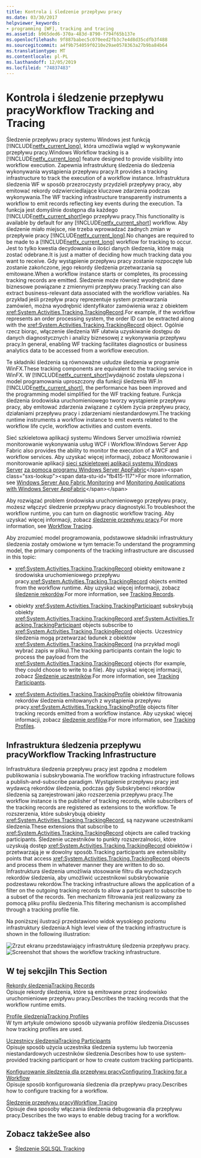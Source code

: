 ```yaml
---
title: Kontrola i śledzenie przepływu pracy
ms.date: 03/30/2017
helpviewer_keywords:
- programming [WF], tracking and tracing
ms.assetid: b965ded6-370a-483d-8790-f794f65b137e
ms.openlocfilehash: 9f887babec5c070eed2fb3c7e4d8d35cdfb3f488
ms.sourcegitcommit: a4f9b754059f0210e29ae0578363a27b9ba84b64
ms.translationtype: MT
ms.contentlocale: pl-PL
ms.lasthandoff: 12/05/2019
ms.locfileid: "74837483"
---
```

# <a name="workflow-tracking-and-tracing"></a><span data-ttu-id="fb415-102">Kontrola i śledzenie przepływu pracy</span><span class="sxs-lookup"><span data-stu-id="fb415-102">Workflow Tracking and Tracing</span></span>
<span data-ttu-id="fb415-103">Śledzenie przepływu pracy systemu Windows jest funkcją [!INCLUDE[netfx_current_long](../../../includes/netfx-current-long-md.md)], która umożliwia wgląd w wykonywanie przepływu pracy.</span><span class="sxs-lookup"><span data-stu-id="fb415-103">Windows Workflow tracking is a [!INCLUDE[netfx_current_long](../../../includes/netfx-current-long-md.md)] feature designed to provide visibility into workflow execution.</span></span> <span data-ttu-id="fb415-104">Zapewnia infrastrukturę śledzenia do śledzenia wykonywania wystąpienia przepływu pracy.</span><span class="sxs-lookup"><span data-stu-id="fb415-104">It provides a tracking infrastructure to track the execution of a workflow instance.</span></span> <span data-ttu-id="fb415-105">Infrastruktura śledzenia WF w sposób przezroczysty przydzieli przepływy pracy, aby emitować rekordy odzwierciedlające kluczowe zdarzenia podczas wykonywania.</span><span class="sxs-lookup"><span data-stu-id="fb415-105">The WF tracking infrastructure transparently instruments a workflow to emit records reflecting key events during the execution.</span></span> <span data-ttu-id="fb415-106">Ta funkcja jest domyślnie dostępna dla każdego [!INCLUDE[netfx_current_short](../../../includes/netfx-current-short-md.md)]ego przepływu pracy.</span><span class="sxs-lookup"><span data-stu-id="fb415-106">This functionality is available by default for any [!INCLUDE[netfx_current_short](../../../includes/netfx-current-short-md.md)] workflow.</span></span> <span data-ttu-id="fb415-107">Aby śledzenie miało miejsce, nie trzeba wprowadzać żadnych zmian w przepływie pracy [!INCLUDE[netfx_current_long](../../../includes/netfx-current-long-md.md)].</span><span class="sxs-lookup"><span data-stu-id="fb415-107">No changes are required to be made to a [!INCLUDE[netfx_current_long](../../../includes/netfx-current-long-md.md)] workflow for tracking to occur.</span></span> <span data-ttu-id="fb415-108">Jest to tylko kwestia decydowania o ilości danych śledzenia, które mają zostać odebrane.</span><span class="sxs-lookup"><span data-stu-id="fb415-108">It is just a matter of deciding how much tracking data you want to receive.</span></span> <span data-ttu-id="fb415-109">Gdy wystąpienie przepływu pracy zostanie rozpoczęte lub zostanie zakończone, jego rekordy śledzenia przetwarzania są emitowane.</span><span class="sxs-lookup"><span data-stu-id="fb415-109">When a workflow instance starts or completes, its processing tracking records are emitted.</span></span> <span data-ttu-id="fb415-110">Śledzenie może również wyodrębnić dane biznesowe powiązane z zmiennymi przepływu pracy.</span><span class="sxs-lookup"><span data-stu-id="fb415-110">Tracking can also extract business-relevant data associated with the workflow variables.</span></span> <span data-ttu-id="fb415-111">Na przykład jeśli przepływ pracy reprezentuje system przetwarzania zamówień, można wyodrębnić identyfikator zamówienia wraz z obiektem <xref:System.Activities.Tracking.TrackingRecord>.</span><span class="sxs-lookup"><span data-stu-id="fb415-111">For example, if the workflow represents an order processing system, the order ID can be extracted along with the <xref:System.Activities.Tracking.TrackingRecord> object.</span></span> <span data-ttu-id="fb415-112">Ogólnie rzecz biorąc, włączenie śledzenia WF ułatwia uzyskiwanie dostępu do danych diagnostycznych i analizy biznesowej z wykonywania przepływu pracy.</span><span class="sxs-lookup"><span data-stu-id="fb415-112">In general, enabling WF tracking facilitates diagnostics or business analytics data to be accessed from a workflow execution.</span></span>  
  
 <span data-ttu-id="fb415-113">Te składniki śledzenia są równoważne usłudze śledzenia w programie WinFX.</span><span class="sxs-lookup"><span data-stu-id="fb415-113">These tracking components are equivalent to the tracking service in WinFX.</span></span> <span data-ttu-id="fb415-114">W [!INCLUDE[netfx_current_short](../../../includes/netfx-current-short-md.md)]wydajność została ulepszona i model programowania uproszczony dla funkcji śledzenia WF.</span><span class="sxs-lookup"><span data-stu-id="fb415-114">In [!INCLUDE[netfx_current_short](../../../includes/netfx-current-short-md.md)], the performance has been improved and the programming model simplified for the WF tracking feature.</span></span> <span data-ttu-id="fb415-115">Funkcja śledzenia środowiska uruchomieniowego tworzy wystąpienie przepływu pracy, aby emitować zdarzenia związane z cyklem życia przepływu pracy, działaniami przepływu pracy i zdarzeniami niestandardowymi.</span><span class="sxs-lookup"><span data-stu-id="fb415-115">The tracking runtime instruments a workflow instance to emit events related to the workflow life cycle, workflow activities and custom events.</span></span>  
  
 <span data-ttu-id="fb415-116">Sieć szkieletowa aplikacji systemu Windows Server umożliwia również monitorowanie wykonywania usług WCF i Workflow.</span><span class="sxs-lookup"><span data-stu-id="fb415-116">Windows Server App Fabric also provides the ability to monitor the execution of a WCF and workflow services.</span></span> <span data-ttu-id="fb415-117">Aby uzyskać więcej informacji, zobacz Monitorowanie i monitorowanie aplikacji [sieci szkieletowej aplikacji systemu Windows Server](https://docs.microsoft.com/previous-versions/appfabric/ee677251(v=azure.10)) [za pomocą programu Windows Server AppFabric](https://docs.microsoft.com/previous-versions/appfabric/ee677276(v=azure.10))</span><span class="sxs-lookup"><span data-stu-id="fb415-117">For more information, see [Windows Server App Fabric Monitoring](https://docs.microsoft.com/previous-versions/appfabric/ee677251(v=azure.10)) and [Monitoring Applications with Windows Server AppFabric](https://docs.microsoft.com/previous-versions/appfabric/ee677276(v=azure.10))</span></span>  
  
 <span data-ttu-id="fb415-118">Aby rozwiązać problem środowiska uruchomieniowego przepływu pracy, możesz włączyć śledzenie przepływu pracy diagnostyki.</span><span class="sxs-lookup"><span data-stu-id="fb415-118">To troubleshoot the workflow runtime, you can turn on diagnostic workflow tracing.</span></span> <span data-ttu-id="fb415-119">Aby uzyskać więcej informacji, zobacz [śledzenie przepływu pracy](workflow-tracing.md).</span><span class="sxs-lookup"><span data-stu-id="fb415-119">For more information, see [Workflow Tracing](workflow-tracing.md).</span></span>  
  
 <span data-ttu-id="fb415-120">Aby zrozumieć model programowania, podstawowe składniki infrastruktury śledzenia zostały omówione w tym temacie:</span><span class="sxs-lookup"><span data-stu-id="fb415-120">To understand the programming model, the primary components of the tracking infrastructure are discussed in this topic:</span></span>  
  
- <span data-ttu-id="fb415-121"><xref:System.Activities.Tracking.TrackingRecord> obiekty emitowane z środowiska uruchomieniowego przepływu pracy.</span><span class="sxs-lookup"><span data-stu-id="fb415-121"><xref:System.Activities.Tracking.TrackingRecord> objects emitted from the workflow runtime.</span></span> <span data-ttu-id="fb415-122">Aby uzyskać więcej informacji, zobacz [śledzenie rekordów](tracking-records.md).</span><span class="sxs-lookup"><span data-stu-id="fb415-122">For more information, see [Tracking Records](tracking-records.md).</span></span>  
  
- <span data-ttu-id="fb415-123">obiekty <xref:System.Activities.Tracking.TrackingParticipant> subskrybują obiekty <xref:System.Activities.Tracking.TrackingRecord>.</span><span class="sxs-lookup"><span data-stu-id="fb415-123"><xref:System.Activities.Tracking.TrackingParticipant> objects subscribe to <xref:System.Activities.Tracking.TrackingRecord> objects.</span></span> <span data-ttu-id="fb415-124">Uczestnicy śledzenia mogą przetwarzać ładunek z obiektów <xref:System.Activities.Tracking.TrackingRecord> (na przykład mogli wybrać zapis w pliku).</span><span class="sxs-lookup"><span data-stu-id="fb415-124">The tracking participants contain the logic to process the payload from the <xref:System.Activities.Tracking.TrackingRecord> objects (for example, they could choose to write to a file).</span></span> <span data-ttu-id="fb415-125">Aby uzyskać więcej informacji, zobacz [Śledzenie uczestników](tracking-participants.md).</span><span class="sxs-lookup"><span data-stu-id="fb415-125">For more information, see [Tracking Participants](tracking-participants.md).</span></span>  
  
- <span data-ttu-id="fb415-126"><xref:System.Activities.Tracking.TrackingProfile> obiektów filtrowania rekordów śledzenia emitowanych z wystąpienia przepływu pracy.</span><span class="sxs-lookup"><span data-stu-id="fb415-126"><xref:System.Activities.Tracking.TrackingProfile> objects filter tracking records emitted from a workflow instance.</span></span> <span data-ttu-id="fb415-127">Aby uzyskać więcej informacji, zobacz [śledzenie profilów](tracking-profiles.md).</span><span class="sxs-lookup"><span data-stu-id="fb415-127">For more information, see [Tracking Profiles](tracking-profiles.md).</span></span>  
  
## <a name="workflow-tracking-infrastructure"></a><span data-ttu-id="fb415-128">Infrastruktura śledzenia przepływu pracy</span><span class="sxs-lookup"><span data-stu-id="fb415-128">Workflow Tracking Infrastructure</span></span>  
 <span data-ttu-id="fb415-129">Infrastruktura śledzenia przepływu pracy jest zgodna z modelem publikowania i subskrybowania.</span><span class="sxs-lookup"><span data-stu-id="fb415-129">The workflow tracking infrastructure follows a publish-and-subscribe paradigm.</span></span> <span data-ttu-id="fb415-130">Wystąpienie przepływu pracy jest wydawcą rekordów śledzenia, podczas gdy Subskrybenci rekordów śledzenia są zarejestrowani jako rozszerzenia przepływu pracy.</span><span class="sxs-lookup"><span data-stu-id="fb415-130">The workflow instance is the publisher of tracking records, while subscribers of the tracking records are registered as extensions to the workflow.</span></span> <span data-ttu-id="fb415-131">Te rozszerzenia, które subskrybują obiekty <xref:System.Activities.Tracking.TrackingRecord>, są nazywane uczestnikami śledzenia.</span><span class="sxs-lookup"><span data-stu-id="fb415-131">These extensions that subscribe to <xref:System.Activities.Tracking.TrackingRecord> objects are called tracking participants.</span></span> <span data-ttu-id="fb415-132">Śledzenie uczestników to punkty rozszerzalności, które uzyskują dostęp <xref:System.Activities.Tracking.TrackingRecord> obiektów i przetwarzają je w dowolny sposób.</span><span class="sxs-lookup"><span data-stu-id="fb415-132">Tracking participants are extensibility points that access <xref:System.Activities.Tracking.TrackingRecord> objects and process them in whatever manner they are written to do so.</span></span> <span data-ttu-id="fb415-133">Infrastruktura śledzenia umożliwia stosowanie filtru dla wychodzących rekordów śledzenia, aby umożliwić uczestnikowi subskrybowanie podzestawu rekordów.</span><span class="sxs-lookup"><span data-stu-id="fb415-133">The tracking infrastructure allows the application of a filter on the outgoing tracking records to allow a participant to subscribe to a subset of the records.</span></span> <span data-ttu-id="fb415-134">Ten mechanizm filtrowania jest realizowany za pomocą pliku profilu śledzenia.</span><span class="sxs-lookup"><span data-stu-id="fb415-134">This filtering mechanism is accomplished through a tracking profile file.</span></span>  
  
 <span data-ttu-id="fb415-135">Na poniższej ilustracji przedstawiono widok wysokiego poziomu infrastruktury śledzenia:</span><span class="sxs-lookup"><span data-stu-id="fb415-135">A high level view of the tracking infrastructure is shown in the following illustration:</span></span>  
  
 <span data-ttu-id="fb415-136">![Zrzut ekranu przedstawiający infrastrukturę śledzenia przepływu pracy.](./media/workflow-tracking-and-tracing/workflow-tracking-infrastructure.gif "WV")</span><span class="sxs-lookup"><span data-stu-id="fb415-136">![Screenshot that shows the workflow tracking infrastructure.](./media/workflow-tracking-and-tracing/workflow-tracking-infrastructure.gif "WV")</span></span>  
  
## <a name="in-this-section"></a><span data-ttu-id="fb415-137">W tej sekcji</span><span class="sxs-lookup"><span data-stu-id="fb415-137">In This Section</span></span>  
 [<span data-ttu-id="fb415-138">Rekordy śledzenia</span><span class="sxs-lookup"><span data-stu-id="fb415-138">Tracking Records</span></span>](tracking-records.md)  
 <span data-ttu-id="fb415-139">Opisuje rekordy śledzenia, które są emitowane przez środowisko uruchomieniowe przepływu pracy.</span><span class="sxs-lookup"><span data-stu-id="fb415-139">Describes the tracking records that the workflow runtime emits.</span></span>  
  
 [<span data-ttu-id="fb415-140">Profile śledzenia</span><span class="sxs-lookup"><span data-stu-id="fb415-140">Tracking Profiles</span></span>](tracking-profiles.md)  
 <span data-ttu-id="fb415-141">W tym artykule omówiono sposób używania profilów śledzenia.</span><span class="sxs-lookup"><span data-stu-id="fb415-141">Discusses how tracking profiles are used.</span></span>  
  
 [<span data-ttu-id="fb415-142">Uczestnicy śledzenia</span><span class="sxs-lookup"><span data-stu-id="fb415-142">Tracking Participants</span></span>](tracking-participants.md)  
 <span data-ttu-id="fb415-143">Opisuje sposób użycia uczestnika śledzenia systemu lub tworzenia niestandardowych uczestników śledzenia.</span><span class="sxs-lookup"><span data-stu-id="fb415-143">Describes how to use system-provided tracking participant or how to create custom tracking participants.</span></span>  
  
 [<span data-ttu-id="fb415-144">Konfigurowanie śledzenia dla przepływu pracy</span><span class="sxs-lookup"><span data-stu-id="fb415-144">Configuring Tracking for a Workflow</span></span>](configuring-tracking-for-a-workflow.md)  
 <span data-ttu-id="fb415-145">Opisuje sposób konfigurowania śledzenia dla przepływu pracy.</span><span class="sxs-lookup"><span data-stu-id="fb415-145">Describes how to configure tracking for a workflow.</span></span>  
  
 [<span data-ttu-id="fb415-146">Śledzenie przepływu pracy</span><span class="sxs-lookup"><span data-stu-id="fb415-146">Workflow Tracing</span></span>](workflow-tracing.md)  
 <span data-ttu-id="fb415-147">Opisuje dwa sposoby włączania śledzenia debugowania dla przepływu pracy.</span><span class="sxs-lookup"><span data-stu-id="fb415-147">Describes the two ways to enable debug tracing for a workflow.</span></span>  
  
## <a name="see-also"></a><span data-ttu-id="fb415-148">Zobacz także</span><span class="sxs-lookup"><span data-stu-id="fb415-148">See also</span></span>

- [<span data-ttu-id="fb415-149">Śledzenie SQL</span><span class="sxs-lookup"><span data-stu-id="fb415-149">SQL Tracking</span></span>](./samples/sql-tracking.md)
